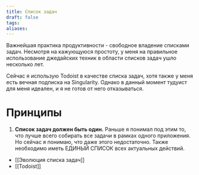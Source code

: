 ```yaml
---
title: Список задач
draft: false
tags: 
aliases:
---
```

Важнейшая практика продуктивности - свободное владение списками задач. Несмотря на кажующуюся простоту, у меня на правильное использование джедайских техник в области списков задач ушло несколько лет.

Сейчас я использую Todoist в качестве списка задач, хотя также у меня есть вечная подписка на Singularity. Однако в данный момент тудуист для меня идеален, и я не готов от него отказываться. 
# Принципы

1. **Список задач должен быть один.** Раньше я понимал под этим то, что лучше всего собирать все задачи в рамках одного приложения. Но сейчас я понимаю, что даже этого недостаточно. Также необходимо иметь ЕДИНЫЙ СПИСОК всех актуальных действий.

- [[Эволюция списка задач]]
- [[Todoist]]